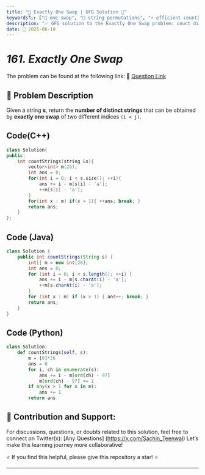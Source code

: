 ```yaml
---
title: "🔁 Exactly One Swap | GFG Solution 🎯"
keywords🏷️: ["🔁 one swap", "🧠 string permutations", "⚡ efficient counting", "📘 GFG", "📚 DSA", "💻 competitive programming"]
description: "✅ GFG solution to the Exactly One Swap problem: count distinct strings after one swap. Uses hashing & counting. 🚀"
date: 📅 2025-06-10
---
```

# *161. Exactly One Swap*

The problem can be found at the following link: 🔗 [Question Link](https://www.geeksforgeeks.org/problems/exactly-one-swap--170637/1)

## **🧩 Problem Description**

Given a string **s**, return the **number of distinct strings** that can be obtained by **exactly one swap** of two different indices `(i < j)`.


## Code(C++)
```cpp
class Solution{
public:
    int countStrings(string &s){
        vector<int> m(26);
        int ans = 0;
        for(int i = 0; i < s.size(); ++i){
            ans += i - m[s[i] - 'a'];
            ++m[s[i] - 'a'];
        }
        for(int x : m) if(x > 1){ ++ans; break; }
        return ans;
    }
};
```

## Code (Java)

```java
class Solution {
    public int countStrings(String s) {
        int[] m = new int[26];
        int ans = 0;
        for (int i = 0; i < s.length(); ++i) {
            ans += i - m[s.charAt(i) - 'a'];
            ++m[s.charAt(i) - 'a'];
        }
        for (int x : m) if (x > 1) { ans++; break; }
        return ans;
    }
}
```

## Code (Python)

```python
class Solution:
    def countStrings(self, s):
        m = [0]*26
        ans = 0
        for i, ch in enumerate(s):
            ans += i - m[ord(ch) - 97]
            m[ord(ch) - 97] += 1
        if any(x > 1 for x in m):
            ans += 1
        return ans
```



## 🎯 **Contribution and Support:**

For discussions, questions, or doubts related to this solution, feel free to connect on Twitter(x): [Any Questions] (https://x.com/Sachin_Teenwal) Let’s make this learning journey more collaborative!

⭐ If you find this helpful, please give this repository a star! ⭐

---
